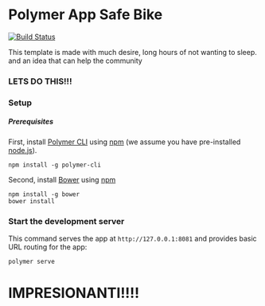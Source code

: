 # Polymer App Safe Bike

[![Build Status](https://travis-ci.org/Polymer/polymer-starter-kit.svg?branch=master)](https://travis-ci.org/Polymer/polymer-starter-kit)


This template is made with much desire, long hours of not wanting to sleep. and an idea that can help the community




### LETS DO THIS!!!

### Setup

##### Prerequisites

First, install [Polymer CLI](https://github.com/Polymer/polymer-cli) using
[npm](https://www.npmjs.com) (we assume you have pre-installed [node.js](https://nodejs.org)).

    npm install -g polymer-cli

Second, install [Bower](https://bower.io/) using [npm](https://www.npmjs.com)

    npm install -g bower
    bower install 

### Start the development server

This command serves the app at `http://127.0.0.1:8081` and provides basic URL
routing for the app:

    polymer serve

# IMPRESIONANTI!!!!

<a href="https://media.tenor.com/images/b9181fff25158e3ab1ecfead1dae4772/tenor.gif"></a>



